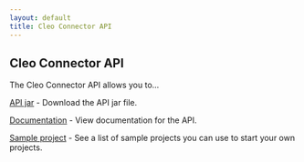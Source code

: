 ```yaml
---
layout: default
title: Cleo Connector API
---
```

## Cleo Connector API

The Cleo Connector API allows you to...

[API jar](https://s3-us-west-1.amazonaws.com/cleo.github.io/connector-api-5.6-SNAPSHOT.jar) - Download the API jar file.

[Documentation](https://s3-us-west-1.amazonaws.com/cleo.github.io/apidocs/index.html) - View documentation for the API.

[Sample project](SampleProjects.html) - See a list of sample projects you can use to start your own projects.
